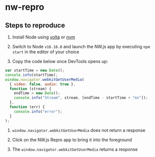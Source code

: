 # nw-repro

## Steps to reproduce

1. Install Node using [volta](https://volta.sh/) or [nvm](https://github.com/nvm-sh/nvm)

1. Switch to Node `v16.16.0` and launch the NW.js app by executing `npm start` in the editor of your choice

1. Copy the code below once DevTools opens up:

```javascript
var startTime = new Date();
console.info(startTime);
window.navigator.webkitGetUserMedia(
  { video: false, audio: true },
  function (stream) {
    endTime = new Date();
    console.info("Stream", stream, [endTime - startTime + "ms"]);
  },
  function (err) {
    console.info("error");
  }
);
```

1. `window.navigator.webkitGetUserMedia` does not return a response

1. Click on the NW.js Repro app to bring it into the foreground

1. The `window.navigator.webkitGetUserMedia` returns a response